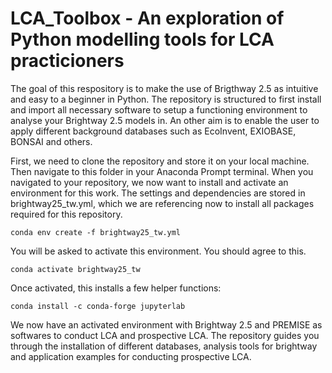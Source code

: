 # LCA_Toolbox - An exploration of Python modelling tools for LCA practicioners

The goal of this respository is to make the use of Brigthway 2.5 as intuitive and easy to a beginner in Python. The repository is structured to first install and import all necessary software to setup a functioning environment to analyse your Brightway 2.5 models in. An other aim is to enable the user to apply different background databases such as EcoInvent, EXIOBASE, BONSAI and others. 

First, we need to clone the repository and store it on your local machine. Then navigate to this folder in your Anaconda Prompt terminal. When you navigated to your repository, we now want to install and activate an environment for this work. The settings and dependencies are stored in brightway25_tw.yml, which we are referencing now to install all packages required for this repository.

    conda env create -f brightway25_tw.yml
    
You will be asked to activate this environment. You should agree to this.

    conda activate brightway25_tw

Once activated, this installs a few helper functions:

    conda install -c conda-forge jupyterlab

We now have an activated environment with Brightway 2.5 and PREMISE as softwares to conduct LCA and prospective LCA. The repository guides you through the installation of different databases, analysis tools for brightway and application examples for conducting prospective LCA.
